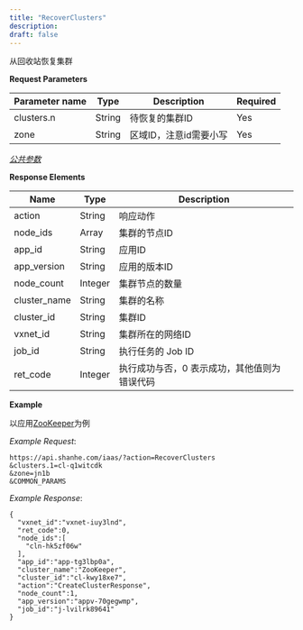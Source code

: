 ```yaml
---
title: "RecoverClusters"
description: 
draft: false
---
```




从回收站恢复集群

**Request Parameters**

| Parameter name | Type | Description | Required |
| --- | --- | --- | --- |
| clusters.n | String | 待恢复的集群ID | Yes |
| zone | String | 区域ID，注意id需要小写 | Yes |

[_公共参数_](../../../../parameters/)

**Response Elements**

| Name | Type | Description |
| --- | --- | --- |
| action | String | 响应动作 |
| node_ids | Array | 集群的节点ID |
| app_id | String | 应用ID |
| app_version | String | 应用的版本ID |
| node_count | Integer | 集群节点的数量 |
| cluster_name | String | 集群的名称 |
| cluster_id | String | 集群ID |
| vxnet_id | String | 集群所在的网络ID |
| job_id | String | 执行任务的 Job ID |
| ret_code | Integer | 执行成功与否，0 表示成功，其他值则为错误代码 |

**Example**

以应用[ZooKeeper](https://appcenter.shanhe.com/apps/app-tg3lbp0a/ZooKeeper%20on%20shanhe)为例

_Example Request_:

```
https://api.shanhe.com/iaas/?action=RecoverClusters
&clusters.1=cl-q1witcdk
&zone=jn1b
&COMMON_PARAMS
```

_Example Response_:

```
{
  "vxnet_id":"vxnet-iuy3lnd",
  "ret_code":0,
  "node_ids":[
    "cln-hk5zf06w"
  ],
  "app_id":"app-tg3lbp0a",
  "cluster_name":"ZooKeeper",
  "cluster_id":"cl-kwy18xe7",
  "action":"CreateClusterResponse",
  "node_count":1,
  "app_version":"appv-70gegwmp",
  "job_id":"j-lvilrk89641"
}
```


